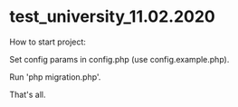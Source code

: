 # test_university_11.02.2020

How to start project:

Set config params in config.php (use config.example.php).

Run 'php migration.php'.

That's all.